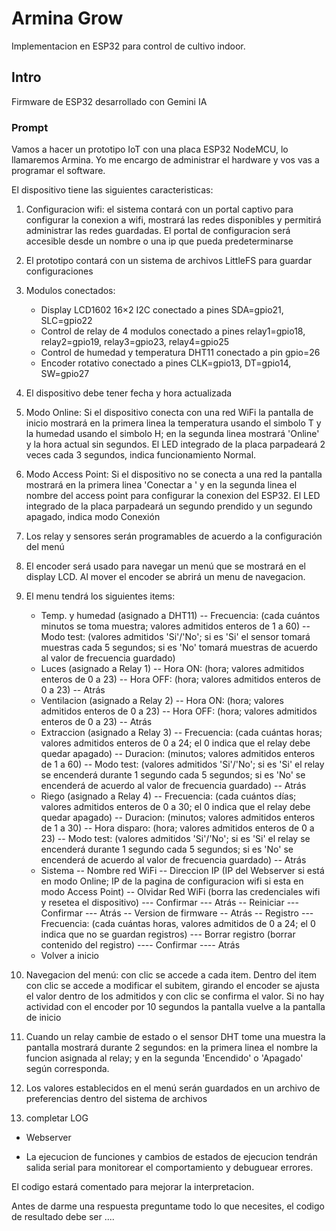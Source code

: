 # Armina Grow
Implementacion en ESP32 para control de cultivo indoor.

## Intro
Firmware de ESP32 desarrollado con Gemini IA

### Prompt
Vamos a hacer un prototipo IoT con una placa ESP32 NodeMCU, lo llamaremos Armina. Yo me encargo de administrar el hardware y vos vas a programar el software.

El dispositivo tiene las siguientes caracteristicas:

1. Configuracion wifi: el sistema contará con un portal captivo para configurar la conexion a wifi, mostrará las redes disponibles y permitirá administrar las redes guardadas. El portal de configuracion será accesible desde un nombre o una ip que pueda predeterminarse

2. El prototipo contará con un sistema de archivos LittleFS para guardar configuraciones

3. Modulos conectados:
	- Display LCD1602 16×2 I2C conectado a pines SDA=gpio21, SLC=gpio22
	- Control de relay de 4 modulos conectado a pines relay1=gpio18, relay2=gpio19, relay3=gpio23, relay4=gpio25
	- Control de humedad y temperatura DHT11 conectado a pin gpio=26
	- Encoder rotativo conectado a pines CLK=gpio13, DT=gpio14, SW=gpio27

4. El dispositivo debe tener fecha y hora actualizada

5. Modo Online: Si el dispositivo conecta con una red WiFi la pantalla de inicio mostrará en la primera linea la temperatura usando el simbolo T y la humedad usando el simbolo H; en la segunda linea mostrará 'Online' y la hora actual sin segundos. El LED integrado de la placa parpadeará 2 veces cada 3 segundos, indica funcionamiento Normal.

6. Modo Access Point: Si el dispositivo no se conecta a una red la pantalla mostrará en la primera linea 'Conectar a ' y en la segunda linea el nombre del access point para configurar la conexion del ESP32. El LED integrado de la placa parpadeará un segundo prendido y un segundo apagado, indica modo Conexión

7. Los relay y sensores serán programables de acuerdo a la configuración del menú

8. El encoder será usado para navegar un menú que se mostrará en el display LCD. Al mover el encoder se abrirá un menu de navegacion. 

9. El menu tendrá los siguientes items:
	- Temp. y humedad (asignado a DHT11)
		-- Frecuencia: (cada cuántos minutos se toma muestra; valores admitidos enteros de 1 a 60)
		-- Modo test: (valores admitidos 'Si'/'No'; si es 'Si' el sensor tomará muestras cada 5 segundos; si es 'No' tomará muestras de acuerdo al valor de frecuencia guardado)
	- Luces (asignado a Relay 1)
		-- Hora ON: (hora; valores admitidos enteros de 0 a 23)
		-- Hora OFF: (hora; valores admitidos enteros de 0 a 23)
		-- Atrás
	- Ventilacion (asignado a Relay 2)
		-- Hora ON: (hora; valores admitidos enteros de 0 a 23)
		-- Hora OFF: (hora; valores admitidos enteros de 0 a 23)
		-- Atrás
	- Extraccion (asignado a Relay 3)
		-- Frecuencia: (cada cuántas horas; valores admitidos enteros de 0 a 24; el 0 indica que el relay debe quedar apagado)
		-- Duracion: (minutos; valores admitidos enteros de 1 a 60)
		-- Modo test: (valores admitidos 'Si'/'No'; si es 'Si' el relay se encenderá durante 1 segundo cada 5 segundos; si es 'No' se encenderá de acuerdo al valor de frecuencia guardado)
		-- Atrás
	- Riego (asignado a Relay 4)
		-- Frecuencia: (cada cuántos días; valores admitidos enteros de 0 a 30; el 0 indica que el relay debe quedar apagado)
		-- Duracion: (minutos; valores admitidos enteros de 1 a 30)
		-- Hora disparo: (hora; valores admitidos enteros de 0 a 23)
		-- Modo test: (valores admitidos 'Si'/'No'; si es 'Si' el relay se encenderá durante 1 segundo cada 5 segundos; si es 'No' se encenderá de acuerdo al valor de frecuencia guardado)
		-- Atrás
	- Sistema
		-- Nombre red WiFi
		-- Direccion IP (IP del Webserver si está en modo Online; IP de la pagina de configuracion wifi si esta en modo Access Point)
		-- Olvidar Red WiFi (borra las credenciales wifi y resetea el dispositivo)
			--- Confirmar
			--- Atrás
		-- Reiniciar
			--- Confirmar
			--- Atrás
		-- Version de firmware
		-- Atrás
		-- Registro
			--- Frecuencia: (cada cuántas horas, valores admitidos de 0 a 24; el 0 indica que no se guardan registros)
			--- Borrar registro (borrar contenido del registro)
				---- Confirmar
				---- Atrás
	- Volver a inicio

10. Navegacion del menú: con clic se accede a cada item. Dentro del item con clic se accede a modificar el subitem, girando el encoder se ajusta el valor dentro de los admitidos y con clic se confirma el valor. Si no hay actividad con el encoder por 10 segundos la pantalla vuelve a la pantalla de inicio 

11. Cuando un relay cambie de estado o el sensor DHT tome una muestra la pantalla mostrará durante 2 segundos: en la primera linea el nombre la funcion asignada al relay; y en la segunda 'Encendido' o 'Apagado' según corresponda.

12. Los valores establecidos en el menú serán guardados en un archivo de preferencias dentro del sistema de archivos

13. completar LOG

* Webserver

* La ejecucion de funciones y cambios de estados de ejecucion tendrán salida serial para monitorear el comportamiento y debuguear errores.

El codigo estará comentado para mejorar la interpretacion.

Antes de darme una respuesta preguntame todo lo que necesites, el codigo de resultado debe ser ....
